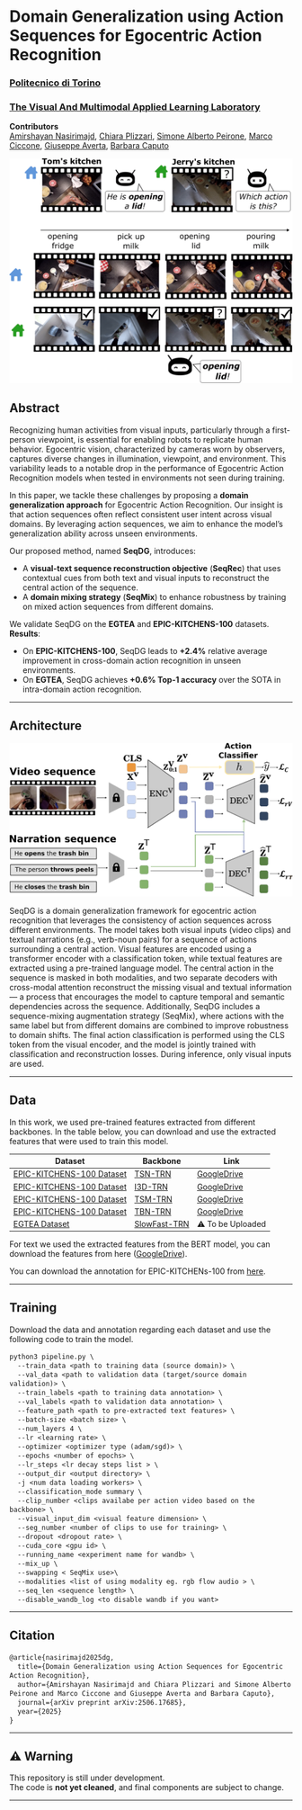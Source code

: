 # Domain Generalization using Action Sequences for Egocentric Action Recognition
### [Politecnico di Torino](https://www.polito.it/)
### [The Visual And Multimodal Applied Learning Laboratory](https://vandal.polito.it/)
**Contributors**  
[Amirshayan Nasirimajd](https://ashayan97.github.io/),  [Chiara Plizzari](https://chiaraplizz.github.io/),   [Simone Alberto Peirone](https://sapeirone.github.io/), [Marco Ciccone](https://marcociccone.github.io/),   [Giuseppe Averta](https://www.linkedin.com/in/giuseppe-averta-b8b21788/),    [Barbara Caputo](https://vandal.polito.it/index.php/people/index.php/people/barbaracaputo/)  


![Project Illustration](content/teaser_ral-1.png) <!-- Replace with actual image path after uploading -->

## Abstract

Recognizing human activities from visual inputs, particularly through a first-person viewpoint, is essential for enabling robots to replicate human behavior. Egocentric vision, characterized by cameras worn by observers, captures diverse changes in illumination, viewpoint, and environment. This variability leads to a notable drop in the performance of Egocentric Action Recognition models when tested in environments not seen during training. 

In this paper, we tackle these challenges by proposing a **domain generalization approach** for Egocentric Action Recognition. Our insight is that action sequences often reflect consistent user intent across visual domains. By leveraging action sequences, we aim to enhance the model’s generalization ability across unseen environments.

Our proposed method, named **SeqDG**, introduces:
- A **visual-text sequence reconstruction objective** (**SeqRec**) that uses contextual cues from both text and visual inputs to reconstruct the central action of the sequence.
- A **domain mixing strategy** (**SeqMix**) to enhance robustness by training on mixed action sequences from different domains.

We validate SeqDG on the **EGTEA** and **EPIC-KITCHENS-100** datasets.  
**Results**:
- On **EPIC-KITCHENS-100**, SeqDG leads to **+2.4%** relative average improvement in cross-domain action recognition in unseen environments.
- On **EGTEA**, SeqDG achieves **+0.6% Top-1 accuracy** over the SOTA in intra-domain action recognition.

---
## Architecture

![Architecture](content/method.png) <!-- Replace with actual image path after uploading -->

SeqDG is a domain generalization framework for egocentric action recognition that leverages the consistency of action sequences across different environments. The model takes both visual inputs (video clips) and textual narrations (e.g., verb-noun pairs) for a sequence of actions surrounding a central action. Visual features are encoded using a transformer encoder with a classification token, while textual features are extracted using a pre-trained language model. The central action in the sequence is masked in both modalities, and two separate decoders with cross-modal attention reconstruct the missing visual and textual information — a process that encourages the model to capture temporal and semantic dependencies across the sequence. Additionally, SeqDG includes a sequence-mixing augmentation strategy (SeqMix), where actions with the same label but from different domains are combined to improve robustness to domain shifts. The final action classification is performed using the CLS token from the visual encoder, and the model is jointly trained with classification and reconstruction losses. During inference, only visual inputs are used.

--- 

## Data

In this work, we used pre-trained features extracted from different backbones. In the table below, you can download and use the extracted features that were used to train this model.


| Dataset                                                              | Backbone                                                | Link                                                                |
|----------------------------------------------------------------------|---------------------------------------------------------|---------------------------------------------------------------------|
| [EPIC-KITCHENS-100 Dataset](https://epic-kitchens.github.io/2020)    | [TSN-TRN](https://arxiv.org/abs/1608.00859)             |[GoogleDrive](https://drive.google.com/drive/folders/1fjdedyTsKmMx2KWtLGM9SJxOm3GwvSwq?usp=drive_link)    |
| [EPIC-KITCHENS-100 Dataset](https://epic-kitchens.github.io/2020)    | [I3D-TRN](https://arxiv.org/abs/1705.07750)             |[GoogleDrive](https://drive.google.com/drive/folders/1g-Qsfx9X2n9Ma6g7f18o3UpxFPebjpjK?usp=drive_link)    |
| [EPIC-KITCHENS-100 Dataset](https://epic-kitchens.github.io/2020)    | [TSM-TRN](https://ieeexplore.ieee.org/document/9008827) |[GoogleDrive](https://drive.google.com/drive/folders/1Uxzndxf6tITf0z6wskP14HvlXGFK2gO6?usp=drive_link)    |
| [EPIC-KITCHENS-100 Dataset](https://epic-kitchens.github.io/2020)    | [TBN-TRN](https://arxiv.org/abs/1908.08498)             |[GoogleDrive](https://drive.google.com/drive/folders/1-2JFB1-OpikRU7WjziR8HjhmU4bg0YcS?usp=drive_link)    |
| [EGTEA Dataset](https://cbs.ic.gatech.edu/egtea/)                    | [SlowFast-TRN](https://arxiv.org/abs/1812.03982)        | ⚠️ To be Uploaded                   |

For text we used the extracted features from the BERT model, you can download the features from here ([GoogleDrive](https://drive.google.com/drive/folders/1m9SdJqKy_xgRz3Q1cCpvRa8gVvbfuQAT?usp=drive_link)).

You can download the annotation for EPIC-KITCHENs-100 from [here](https://github.com/epic-kitchens/epic-kitchens-100-annotations).

---

## Training

Download the data and annotation regarding each dataset and use the following code to train the model. 

```
python3 pipeline.py \
  --train_data <path to training data (source domain)> \
  --val_data <path to validation data (target/source domain validation)> \
  --train_labels <path to training data annotation> \
  --val_labels <path to validation data annotation> \
  --feature_path <path to pre-extracted text features> \
  --batch-size <batch size> \
  --num_layers 4 \
  --lr <learning rate> \
  --optimizer <optimizer type (adam/sgd)> \
  --epochs <number of epochs> \
  --lr_steps <lr decay steps list > \
  --output_dir <output directory> \
  -j <num data loading workers> \
  --classification_mode summary \
  --clip_number <clips availabe per action video based on the backbone> \
  --visual_input_dim <visual feature dimension> \
  --seg_number <number of clips to use for training> \
  --dropout <dropout rate> \
  --cuda_core <gpu id> \
  --running_name <experiment name for wandb> \
  --mix_up \
  --swapping < SeqMix use>\
  --modalities <list of using modality eg. rgb flow audio > \
  --seq_len <sequence length> \
  --disable_wandb_log <to disable wandb if you want>
```

---


## Citation

```
@article{nasirimajd2025dg,
  title={Domain Generalization using Action Sequences for Egocentric Action Recognition}, 
  author={Amirshayan Nasirimajd and Chiara Plizzari and Simone Alberto Peirone and Marco Ciccone and Giuseppe Averta and Barbara Caputo},
  journal={arXiv preprint arXiv:2506.17685},
  year={2025}
}
```

---

## ⚠️ Warning

This repository is still under development.  
The code is **not yet cleaned**, and final components are subject to change.

---
